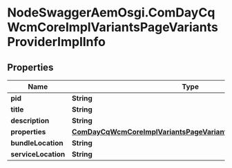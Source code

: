 # NodeSwaggerAemOsgi.ComDayCqWcmCoreImplVariantsPageVariantsProviderImplInfo

## Properties

Name | Type | Description | Notes
------------ | ------------- | ------------- | -------------
**pid** | **String** |  | [optional] 
**title** | **String** |  | [optional] 
**description** | **String** |  | [optional] 
**properties** | [**ComDayCqWcmCoreImplVariantsPageVariantsProviderImplProperties**](ComDayCqWcmCoreImplVariantsPageVariantsProviderImplProperties.md) |  | [optional] 
**bundleLocation** | **String** |  | [optional] 
**serviceLocation** | **String** |  | [optional] 


